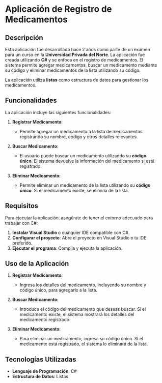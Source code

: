 # Aplicación de Registro de Medicamentos

## Descripción

Esta aplicación fue desarrollada hace 2 años como parte de un examen para un curso en la **Universidad Privada del Norte**. La aplicación fue creada utilizando **C#** y se enfoca en el registro de medicamentos. El sistema permite agregar medicamentos, buscar un medicamento mediante su código y eliminar medicamentos de la lista utilizando su código.

La aplicación utiliza **listas** como estructura de datos para gestionar los medicamentos.

## Funcionalidades

La aplicación incluye las siguientes funcionalidades:

1. **Registrar Medicamento**:
   - Permite agregar un medicamento a la lista de medicamentos registrando su nombre, código y otros detalles relevantes.

2. **Buscar Medicamento**:
   - El usuario puede buscar un medicamento utilizando su **código único**. El sistema devuelve la información del medicamento si está registrado.

3. **Eliminar Medicamento**:
   - Permite eliminar un medicamento de la lista utilizando su **código único**. Si el medicamento existe, se elimina de la lista.

## Requisitos

Para ejecutar la aplicación, asegúrate de tener el entorno adecuado para trabajar con C#:

1. **Instalar Visual Studio** o cualquier IDE compatible con C#.
2. **Configurar el proyecto**: Abre el proyecto en Visual Studio o tu IDE preferido.
3. **Ejecutar el programa**: Compila y ejecuta la aplicación.

## Uso de la Aplicación

1. **Registrar Medicamento**:
   - Ingresa los detalles del medicamento, incluyendo su nombre y código único, para agregarlo a la lista.

2. **Buscar Medicamento**:
   - Introduce el código del medicamento que deseas buscar. Si el medicamento existe, el sistema mostrará los detalles del medicamento registrado.

3. **Eliminar Medicamento**:
   - Para eliminar un medicamento, ingresa su código único. Si el medicamento está registrado, el sistema lo eliminará de la lista.

## Tecnologías Utilizadas

- **Lenguaje de Programación**: C#
- **Estructura de Datos**: Listas
